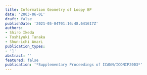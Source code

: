 ```yaml
---
title: Information Geometry of Loopy BP
date: '2003-06-01'
draft: false
publishDate: '2021-05-04T01:16:48.641617Z'
authors:
- Shiro Ikeda
- Toshiyuki Tanaka
- Shun-ichi Amari
publication_types:
- '1'
abstract: ''
featured: false
publication: '*Supplementary Proceedings of ICANN/ICONIP2003*'
---
```

